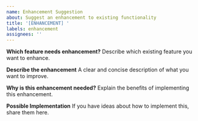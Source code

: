 ```yaml
---
name: Enhancement Suggestion
about: Suggest an enhancement to existing functionality
title: '[ENHANCEMENT] '
labels: enhancement
assignees: ''
---
```


**Which feature needs enhancement?**
Describe which existing feature you want to enhance.

**Describe the enhancement**
A clear and concise description of what you want to improve.

**Why is this enhancement needed?**
Explain the benefits of implementing this enhancement.

**Possible Implementation**
If you have ideas about how to implement this, share them here.
